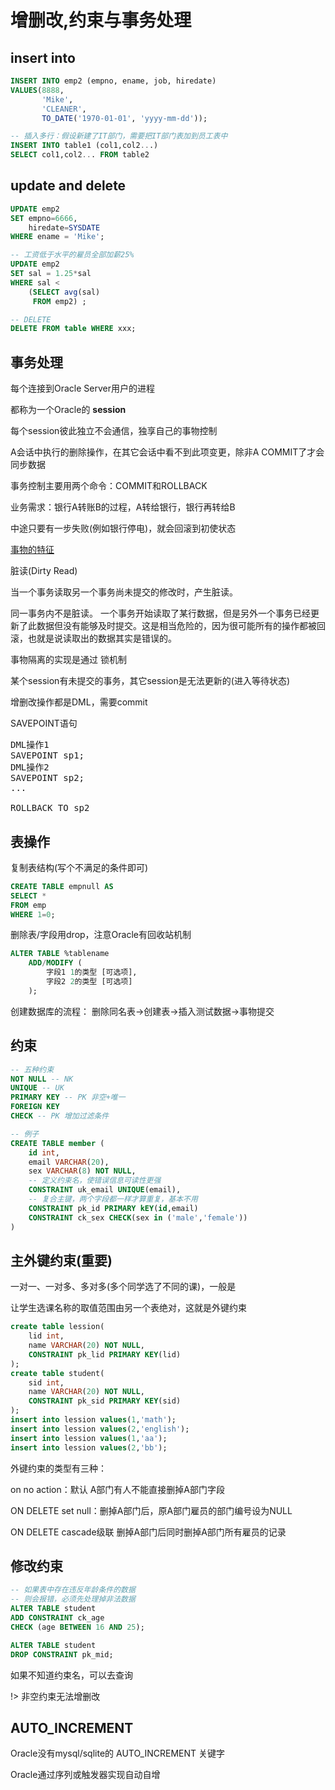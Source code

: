 # 增删改,约束与事务处理

## insert into

```sql
INSERT INTO emp2 (empno, ename, job, hiredate)
VALUES(8888,
       'Mike',
       'CLEANER',
       TO_DATE('1970-01-01', 'yyyy-mm-dd'));

-- 插入多行：假设新建了IT部门，需要把IT部门表加到员工表中
INSERT INTO table1 (col1,col2...)
SELECT col1,col2... FROM table2
```

## update and delete

```sql
UPDATE emp2
SET empno=6666,
    hiredate=SYSDATE
WHERE ename = 'Mike';
```

```sql
-- 工资低于水平的雇员全部加薪25%
UPDATE emp2
SET sal = 1.25*sal
WHERE sal <
    (SELECT avg(sal)
     FROM emp2) ;

-- DELETE
DELETE FROM table WHERE xxx;
```

## 事务处理

每个连接到Oracle Server用户的进程

都称为一个Oracle的 **session**

每个session彼此独立不会通信，独享自己的事物控制

A会话中执行的删除操作，在其它会话中看不到此项变更，除非A COMMIT了才会同步数据

事务控制主要用两个命令：COMMIT和ROLLBACK

业务需求：银行A转账B的过程，A转给银行，银行再转给B

中途只要有一步失败(例如银行停电)，就会回滚到初使状态

[事物的特征](https://hit-alibaba.github.io/interview/basic/db/Transaction.html)

脏读(Dirty Read)

当一个事务读取另一个事务尚未提交的修改时，产生脏读。

同一事务内不是脏读。 一个事务开始读取了某行数据，但是另外一个事务已经更新了此数据但没有能够及时提交。这是相当危险的，因为很可能所有的操作都被回滚，也就是说读取出的数据其实是错误的。

事物隔离的实现是通过 锁机制

某个session有未提交的事务，其它session是无法更新的(进入等待状态)

增删改操作都是DML，需要commit

SAVEPOINT语句

<pre>
DML操作1
SAVEPOINT sp1;
DML操作2
SAVEPOINT sp2;
...

ROLLBACK TO sp2
</pre>

## 表操作

复制表结构(写个不满足的条件即可)

```sql
CREATE TABLE empnull AS
SELECT *
FROM emp
WHERE 1=0;
```

删除表/字段用drop，注意Oracle有回收站机制

```sql
ALTER TABLE %tablename
    ADD/MODIFY (
        字段1 1的类型 [可选项],
        字段2 2的类型 [可选项]
    );
```

创建数据库的流程：
删除同名表->创建表->插入测试数据->事物提交

## 约束

```sql
-- 五种约束
NOT NULL -- NK
UNIQUE -- UK
PRIMARY KEY -- PK 非空+唯一
FOREIGN KEY
CHECK -- PK 增加过滤条件
```

```sql
-- 例子
CREATE TABLE member (
    id int,
    email VARCHAR(20),
    sex VARCHAR(8) NOT NULL,
    -- 定义约束名，使错误信息可读性更强
    CONSTRAINT uk_email UNIQUE(email),
    -- 复合主键，两个字段都一样才算重复，基本不用
    CONSTRAINT pk_id PRIMARY kEY(id,email)
    CONSTRAINT ck_sex CHECK(sex in ('male','female'))
)
```

## 主外键约束(重要)

一对一、一对多、多对多(多个同学选了不同的课)，一般是

让学生选课名称的取值范围由另一个表绝对，这就是外键约束

```sql
create table lession(
    lid int,
    name VARCHAR(20) NOT NULL,
    CONSTRAINT pk_lid PRIMARY KEY(lid)
);
create table student(
    sid int,
    name VARCHAR(20) NOT NULL,
    CONSTRAINT pk_sid PRIMARY KEY(sid)
);
insert into lession values(1,'math');
insert into lession values(2,'english');
insert into lession values(1,'aa');
insert into lession values(2,'bb');
```

外键约束的类型有三种：

on no action：默认 A部门有人不能直接删掉A部门字段

ON DELETE set null：删掉A部门后，原A部门雇员的部门编号设为NULL

ON DELETE cascade级联 删掉A部门后同时删掉A部门所有雇员的记录

## 修改约束

```sql
-- 如果表中存在违反年龄条件的数据
-- 则会报错，必须先处理掉非法数据
ALTER TABLE student 
ADD CONSTRAINT ck_age
CHECK (age BETWEEN 16 AND 25);

ALTER TABLE student
DROP CONSTRAINT pk_mid;
```

如果不知道约束名，可以去查询

!> 非空约束无法增删改

## AUTO_INCREMENT

Oracle没有mysql/sqlite的 AUTO_INCREMENT 关键字

Oracle通过序列或触发器实现自动自增
